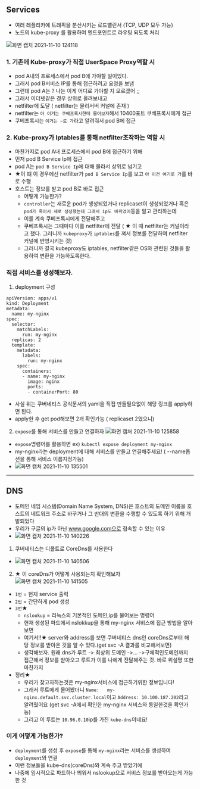 ## Services
- 여러 레플리카에 트래픽을 분산시키는 로드밸런서 (TCP, UDP 모두 가능)
- 노드의 kube-proxy 를 활용하여 엔드포인트로 라우팅 되도록 처리



![화면 캡처 2021-11-10 124118](https://user-images.githubusercontent.com/62214428/141045833-931586a3-7fcc-498a-b2c6-34eb638409fb.png)

### 1. 기존에 Kube-proxy가 직접 UserSpace Proxy역할 시
- pod A내의 프로세스에서 pod B에 가야할 일이있다.
- 그래서 pod B서비스 IP를 통해 접근하려고 요청을 보냄
- 그런데 pod A는  ? 나는 이게 어디로 가야할 지 모르겠어 ;;
- 그래서 이더넷같은 경우 상위로 올려보내고
- netfilter에 도달 ( netfilter는 물리서버 커널에 존재 )  
- netfilter는 `아 이거는 쿠베프록시한테 물어보자`해서 10400포트 쿠베프록시에게 접근
- 쿠베프록시는 `이거는 ~로 가`라고 알려줘서 pod B에 접근

### 2. Kube-proxy가 Iptables를 통해 netfilter조작하는 역할 시
- 마찬가지로 pod A내 프로세스에서 pod B에 접근하기 위해 
- 먼저 pod B Service Ip에 접근
- pod A는 `pod B Service Ip`에 대해 몰라서 상위로 넘기고
- ★이 떄 이 경우에선 netfilter가 `pod B Service Ip`를 보고 `아 이건 여기로 가`를 바로 수행
- 호스트는 정보를 받고 pod B로 바로 접근
  - 어떻게 가능한가?
  - `controller`는 새로운 pod가 생성되었거나 replicaset이 생성되었거나 혹은 `pod가 죽어서 새로 생성했는데 그래서 ip도 바뀌었어`등을 알고 관리하는데
  - 이를 계속 쿠베프록시에게 전달해주고
  - 쿠베프록시는 그때마다 이를 netfilter에 전달 ( ★ 이 때 netfilter는 커널이라고 했다. 그러니까 `kubeproxy`가 `iptables`를 껴서 정보를 전달하여 netfilter 커널에 반영시키는 것)
  - 그러니까 결국 kubeproxy도 iptables, netfilter같은 OS와 관련된 것들을 활용하여 변환을 가능하도록한다.


### 직접 서비스를 생성해보자.
1. deployment 구성
```
apiVersion: apps/v1
kind: Deployment
metadata:
  name: my-nginx
spec:
  selector:
    matchLabels:
      run: my-nginx
  replicas: 2
  template:
    metadata:
      labels:
        run: my-nginx
    spec:
      containers:
      - name: my-nginx
        image: nginx
        ports:
        - containerPort: 80

```
- 사실 위는 쿠버네티스 공식문서의 yaml을 직접 만들필요없이 해당 링크를 apply하면 된다.
- apply한 후 get pod해보면 2개 확인가능 ( replicaset 2였으니)


2. `expose`를 통해 서비스를 만들고 연결하자
![화면 캡처 2021-11-10 125858](https://user-images.githubusercontent.com/62214428/141047351-bd8ef0f1-8f0b-44fd-9715-3466a402f6b5.png)
- `expose`명령어를 활용하면 ex) `kubectl expose deployment my-nginx`
- my-nginx라는 deployment에 대해 서비스를 만들고 연결해주세요! ( --name옵션을 통해 서비스 이름지정가능)
- ![화면 캡처 2021-11-10 135501](https://user-images.githubusercontent.com/62214428/141052290-4d856caa-b4e2-4ba6-9936-9ef275ee21e0.png)

------

## DNS
- 도메인 네임 시스템(Domain Name System, DNS)은 호스트의 도메인 이름을 호스트의 네트워크 주소로 바꾸거나 그 반대의 변환을 수행할 수 있도록 하기 위해 개발되었다
- 우리가 구글의 ip가 아닌 www.google.com으로 접속할 수 있는 이유
- ![화면 캡처 2021-11-10 140226](https://user-images.githubusercontent.com/62214428/141052970-3063ef2b-e011-474d-8cdf-3dc570d7e1f5.png)

1. 쿠버네티스는 디폴트로 CoreDns를 사용한다
- ![화면 캡처 2021-11-10 140506](https://user-images.githubusercontent.com/62214428/141053228-ffb8b170-d763-4763-a9a7-748bbcc71c4b.png)

2. ★ 이 coreDns가 어떻게 사용되는지 확인해보자
![화면 캡처 2021-11-10 141505](https://user-images.githubusercontent.com/62214428/141054146-c6bdc47c-51dd-4d42-b650-86d758aa7652.png)
- `1번` = 현재 service 출력
- `2번` = 간단하게 pod 생성 
- `3번`★
   - `nslookup` = 리눅스의 기본적인 도메인,ip를 물어보는 명령어
   - 현재 생성된 파드에서 nslokkup을 통해 my-nginx 서비스에 접근 방법을 알아보면
   - 여기서!!★ server와 address를 보면 쿠버네티스 dns인 coreDns로부터 해당 정보를 받아온 것을 알 수 있다.(get svc -A 결과를 비교해서보면)
   - 생각해보자. 원래 dns가 루트 -> 최상위 도메인 ->... ->구체적인도메인까지 접근해서 정보를 받아오고 루트가 이를 나에게 전달해주는 것. 바로 위설명 또한 마찬가지
- 정리★
   - 우리가 찾고자하는것은 my-nginx서비스에 접근하기위한 정보입니다!
   - 그래서 루트에게 물어봤더니 `Name:   my-nginx.default.svc.cluster.local`이고 `Address: 10.100.187.202`라고 알려줬어요 (get svc -A에서 확인한 my-nginx 서비스와 동일한것을 확인가능)
   - 그리고 이 루트는 `10.96.0.10`ip를 가진 `kube-dns`이네요!

### 이게 어떻게 가능한가?
- `deployment`를 생성 후 `expose`를 통해 `my-nginx`라는 서비스를 생성하여 `deployment`와 연결
- 이런 정보들을 kube-dns(coreDns)와 계속 주고 받았기에 
- 나중에 임시적으로 파드하나 띄워서 nslookup으로 서비스 정보를 받아오는게 가능한 것































